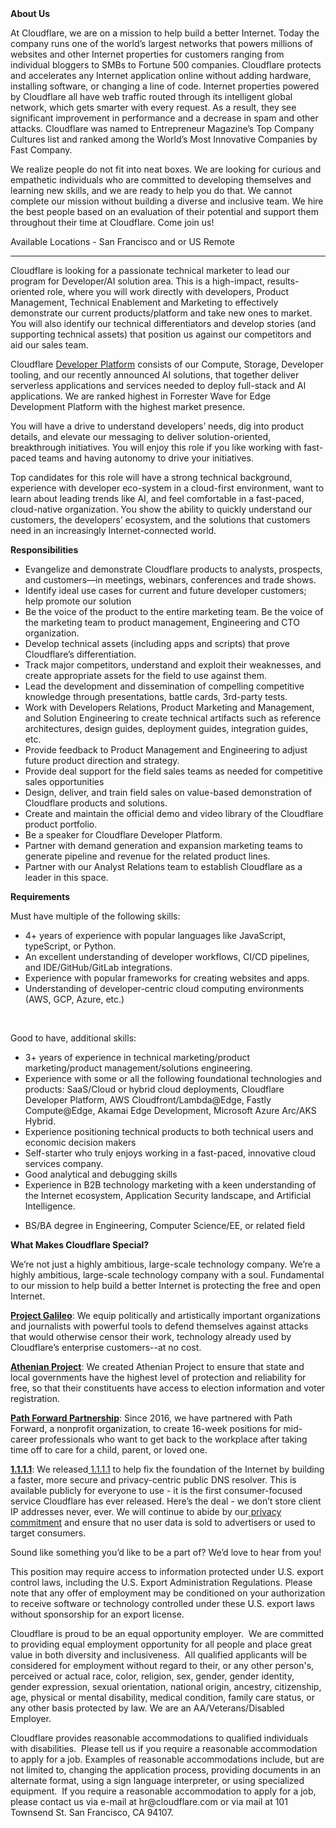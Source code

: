 <div class="content-intro">
	<div><strong>About Us</strong></div>
	<div>
		<p>At Cloudflare, we are on a mission to help build a better Internet. Today the company runs one of the world’s largest networks that powers millions of websites and other Internet properties for customers ranging from individual bloggers to SMBs to Fortune 500 companies. Cloudflare protects and accelerates any Internet application online without adding hardware, installing software, or changing a line of code. Internet properties powered by Cloudflare all have web traffic routed through its intelligent global network, which gets smarter with every request. As a result, they see significant improvement in performance and a decrease in spam and other attacks. Cloudflare was named to Entrepreneur Magazine’s Top Company Cultures list and ranked among the World’s Most Innovative Companies by Fast Company.&nbsp;</p>
		<p><span style="font-weight: 400;">We realize people do not fit into neat boxes. We are looking for curious and empathetic individuals who are committed to developing themselves and learning new skills, and we are ready to help you do that. We cannot complete our mission without building a diverse and inclusive team. We hire the best people based on an evaluation of their potential and support them throughout their time at Cloudflare. Come join us!&nbsp;</span></p>
	</div>
</div>
<p>Available Locations - San Francisco and or US Remote</p>
<hr>
<p>Cloudflare is looking for a passionate technical marketer to lead our program for Developer/AI solution area. This is a high-impact, results-oriented role, where you will work directly with developers, Product Management, Technical Enablement and Marketing to effectively demonstrate our current products/platform and take new ones to market. You will also identify our technical differentiators and develop stories (and supporting technical assets) that position us against our competitors and aid our sales team.&nbsp;</p>
<p>Cloudflare <a href="https://www.cloudflare.com/developer-platform/products/">Developer Platform</a> consists of our Compute, Storage, Developer tooling, and our recently announced AI solutions, that together deliver serverless applications and services needed to deploy full-stack and AI applications. We are ranked highest in Forrester Wave for Edge Development Platform with the highest market presence.&nbsp;</p>
<p>You will have a drive to understand developers’ needs, dig into product details, and elevate our messaging to deliver solution-oriented, breakthrough initiatives. You will enjoy this role if you like working with fast-paced teams and having autonomy to drive your initiatives.&nbsp;</p>
<p>Top candidates for this role will have a strong technical background, experience with developer eco-system in a cloud-first environment, want to learn about leading trends like AI, and feel comfortable in a fast-paced, cloud-native organization. You show the ability to quickly understand our customers, the developers’ ecosystem, and the solutions that customers need in an increasingly Internet-connected world.</p>
<p><strong>Responsibilities</strong></p>
<ul>
	<li>Evangelize and demonstrate Cloudflare products to analysts, prospects, and customers—in meetings, webinars, conferences and trade shows.</li>
	<li>Identify ideal use cases for current and future developer customers; help promote our solution</li>
	<li>Be the voice of the product to the entire marketing team. Be the voice of the marketing team to product management, Engineering and CTO organization.</li>
	<li>Develop technical assets (including apps and scripts) that prove Cloudflare’s differentiation.&nbsp;</li>
	<li>Track major competitors, understand and exploit their weaknesses, and create appropriate assets for the field to use against them.</li>
	<li>Lead the development and dissemination of compelling competitive knowledge through presentations, battle cards, 3rd-party tests.</li>
	<li>Work with Developers Relations, Product Marketing and Management, and Solution Engineering to create technical artifacts such as reference architectures, design guides, deployment guides, integration guides, etc.</li>
	<li>Provide feedback to Product Management and Engineering to adjust future product direction and strategy.</li>
	<li>Provide deal support for the field sales teams as needed for competitive sales opportunities</li>
	<li>Design, deliver, and train field sales on value-based demonstration of Cloudflare products and solutions.</li>
	<li>Create and maintain the official demo and video library of the Cloudflare product portfolio.</li>
	<li>Be a speaker for Cloudflare Developer Platform.</li>
	<li>Partner with demand generation and expansion marketing teams to generate pipeline and revenue for the related product lines.</li>
	<li>Partner with our Analyst Relations team to establish Cloudflare as a leader in this space.</li>
</ul>
<p><strong>Requirements</strong></p>
<p>Must have multiple of the following skills:</p>
<ul>
	<li>4+ years of experience with popular languages like JavaScript, typeScript, or Python.&nbsp;</li>
	<li>An excellent understanding of developer workflows, CI/CD pipelines, and IDE/GitHub/GitLab integrations.</li>
	<li>Experience with popular frameworks for creating websites and apps.&nbsp;</li>
	<li>Understanding of developer-centric cloud computing environments (AWS, GCP, Azure, etc.)</li>
</ul>
<p>&nbsp;</p>
<p>Good to have, additional skills:</p>
<ul>
	<li>3+ years of experience in technical marketing/product marketing/product management/solutions engineering.</li>
	<li>Experience with some or all the following foundational technologies and products: SaaS/Cloud or hybrid cloud deployments, Cloudflare Developer Platform, AWS Cloudfront/Lambda@Edge, Fastly Compute@Edge, Akamai Edge Development, Microsoft Azure Arc/AKS Hybrid.</li>
	<li>Experience positioning technical products to both technical users and economic decision makers</li>
	<li>Self-starter who truly enjoys working in a fast-paced, innovative cloud services company.</li>
	<li>Good analytical and debugging skills</li>
	<li>Experience in B2B technology marketing with a keen understanding of the Internet ecosystem, Application Security landscape, and Artificial Intelligence.</li>
</ul>
<ul>
	<li>BS/BA degree in Engineering, Computer Science/EE, or related field</li>
</ul>
<div class="content-conclusion">
	<p><strong>What Makes Cloudflare Special?</strong></p>
	<p><span style="font-weight: 400;">We’re not just a highly ambitious, large-scale technology company. We’re a highly ambitious, large-scale technology company with a soul. Fundamental to our mission to help build a better Internet is protecting the free and open Internet.</span></p>
	<p><a href="https://blog.cloudflare.com/protecting-free-expression-online/"><strong>Project Galileo</strong></a><span style="font-weight: 400;">: We equip politically and artistically important organizations and journalists with powerful tools to defend themselves against attacks that would otherwise censor their work, technology already used by Cloudflare’s enterprise customers--at no cost.</span></p>
	<p><strong><a href="https://www.cloudflare.com/athenian/">Athenian Project</a></strong><span style="font-weight: 400;">: We created Athenian Project to ensure that state and local governments have the highest level of protection and reliability for free, so that their constituents have access to election information and voter registration.</span></p>
	<p><a href="https://blog.cloudflare.com/tag/path-forward/"><strong>Path Forward Partnership</strong></a><span style="font-weight: 400;">: Since 2016, we have partnered with Path Forward, a nonprofit organization, to create 16-week positions for mid-career professionals who want to get back to the workplace after taking time off to care for a child, parent, or loved one.</span></p>
	<p><a href="https://1.1.1.1/"><strong>1.1.1.1</strong></a><span style="font-weight: 400;">: We released</span><a href="https://1.1.1.1/"> <span style="font-weight: 400;">1.1.1.1</span></a><span style="font-weight: 400;"> to help fix the foundation of the Internet by building a faster, more secure and privacy-centric public DNS resolver. This is available publicly for everyone to use - it is the first consumer-focused service Cloudflare has ever released. Here’s the deal - we don’t store client IP addresses never, ever. We will continue to abide by our</span><a href="https://developers.cloudflare.com/1.1.1.1/privacy/public-dns-resolver"> privacy commitment</a><span style="font-weight: 400;"> and ensure that no user data is sold to advertisers or used to target consumers.</span></p>
	<p><span style="font-weight: 400;">Sound like something you’d like to be a part of? We’d love to hear from you!</span></p>
	<p><span style="font-weight: 400;">This position may require access to information protected under U.S. export control laws, including the U.S. Export Administration Regulations. Please note that any offer of employment may be conditioned on your authorization to receive software or technology controlled under these U.S. export laws without sponsorship for an export license.</span></p>
	<p><span style="font-weight: 400;">Cloudflare is proud to be an equal opportunity employer. &nbsp;We are committed to providing equal employment opportunity for all people and place great value in both diversity and inclusiveness. &nbsp;All qualified applicants will be considered for employment without regard to their, or any other person's, perceived or actual</span> <span style="font-weight: 400;">race, color, religion, sex, gender, gender identity, gender expression, sexual orientation, national origin, ancestry, citizenship, age, physical or mental disability, medical condition, family care status, or any other basis protected by law. </span><span style="font-weight: 400;">We are an AA/Veterans/Disabled Employer.</span></p>
	<p><span style="font-weight: 400;">Cloudflare provides reasonable accommodations to qualified individuals with disabilities. &nbsp;Please tell us if you require a reasonable accommodation to apply for a job. Examples of reasonable accommodations include, but are not limited to, changing the application process, providing documents in an alternate format, using a sign language interpreter, or using specialized equipment. &nbsp;If you require a reasonable accommodation to apply for a job, please contact us via e-mail at </span><span style="font-weight: 400;">hr@cloudflare.com</span><span style="font-weight: 400;"> or via mail at 101 Townsend St. San Francisco, CA 94107.</span></p>
</div>